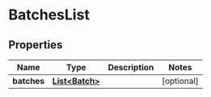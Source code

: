 
# BatchesList

## Properties
Name | Type | Description | Notes
------------ | ------------- | ------------- | -------------
**batches** | [**List&lt;Batch&gt;**](Batch.md) |  |  [optional]



